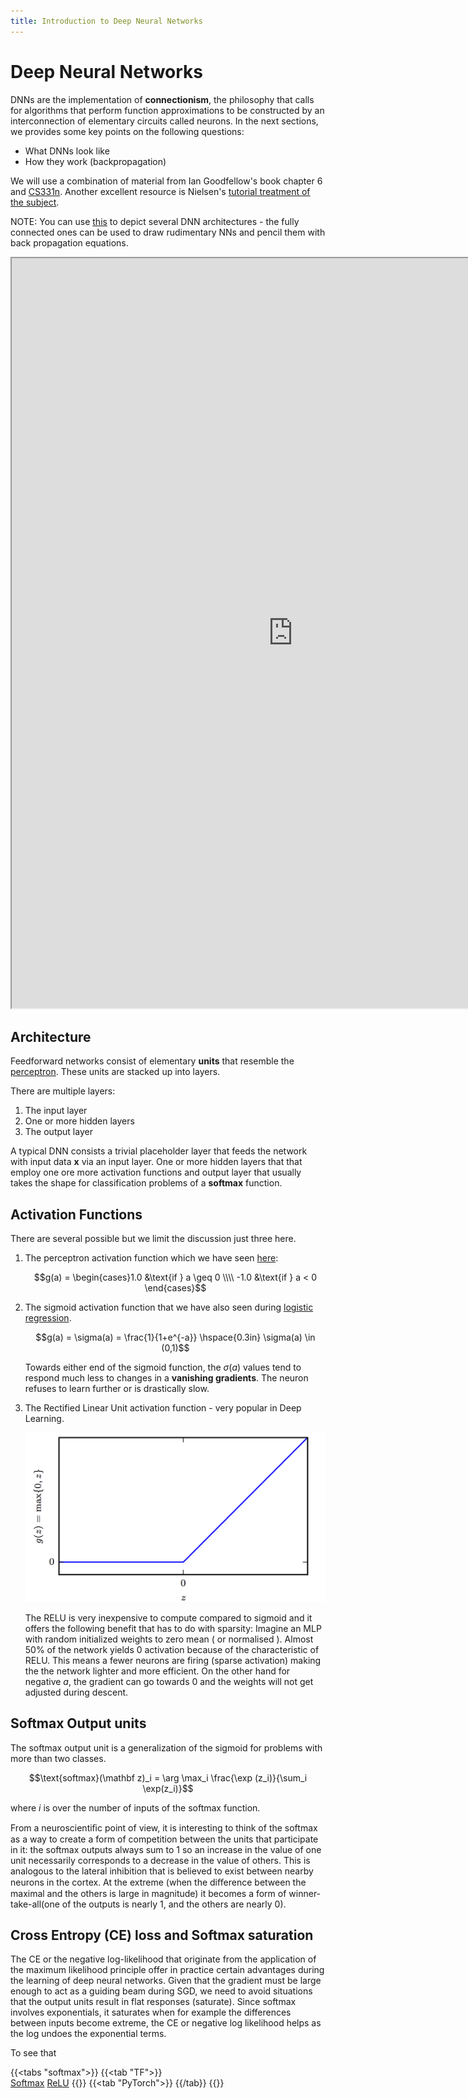 ```yaml
---
title: Introduction to Deep Neural Networks
---
```


# Deep Neural Networks 

DNNs are the implementation of **connectionism**, the philosophy that calls for algorithms that perform function approximations to be constructed by an interconnection of elementary circuits called neurons.  In the next sections, we provides some key points on the following questions:

* What DNNs look like
* How they work (backpropagation)

We will use a combination of material from Ian Goodfellow's book chapter 6 and [CS331n](http://cs231n.stanford.edu/). Another excellent resource is Nielsen's [tutorial treatment of the subject](http://neuralnetworksanddeeplearning.com/).

NOTE: You can use [this](http://alexlenail.me/NN-SVG/index.html) to depict several DNN architectures - the fully connected ones can be used to draw rudimentary NNs and pencil them with back propagation equations. 
<iframe src="http://alexlenail.me/NN-SVG/index.html" width="900" height="1200"></iframe>

## Architecture 
Feedforward networks consist of elementary **units** that resemble the [perceptron](../classification/perceptron). These units are stacked up into layers. 

There are multiple layers:

1. The input layer
2. One or more hidden layers
3. The output layer

A typical DNN consists a trivial placeholder layer that feeds the network with input data $\mathbf x$ via an input layer.  One or more hidden layers that that employ one ore more activation functions and  output layer that usually takes the shape for classification problems of a **softmax** function. 

## Activation Functions
There are several possible but we limit the discussion just three here.
    
1. The perceptron activation function which we have seen [here](../classification/perceptron):

    $$g(a) = \begin{cases}1.0 &\text{if } a \geq 0 \\\\ -1.0 &\text{if } a < 0 \end{cases}$$

2. The sigmoid activation function that we have also seen during [logistic regression](../classification/logistic-regression). 
       
    $$g(a) = \sigma(a) = \frac{1}{1+e^{-a}}  \hspace{0.3in} \sigma(a) \in (0,1)$$

    Towards either end of the sigmoid function, the $\sigma(a)$ values tend to respond much less to changes in a **vanishing gradients**. The neuron refuses to learn further or is drastically slow. 

3. The Rectified Linear Unit activation function - very popular in Deep Learning. 

    ![relu](images/relu.png)

    The RELU is very inexpensive to compute compared to sigmoid and it offers the following benefit that has to do with sparsity: Imagine an MLP  with random initialized weights to zero mean ( or normalised ). Almost 50\% of the network yields 0 activation because of the characteristic of RELU. This means a fewer neurons are firing (sparse activation) making the the network lighter and more efficient.  On the other hand for negative $a$, the gradient can go towards 0 and the weights will not get adjusted during descent. 

## Softmax Output units

The softmax output unit is a generalization of the sigmoid for problems with more than two classes. 

$$\text{softmax}(\mathbf z)_i = \arg \max_i \frac{\exp (z_i)}{\sum_i \exp(z_i)}$$

where $i$ is over the number of inputs of the softmax function.

From a neuroscientiﬁc point of view, it is interesting to think of the softmax as a way to create a form of competition between the units that participate in it: the softmax outputs always sum to 1 so an increase in the value of one unit necessarily corresponds to a decrease in the value of others. This is analogous to the lateral inhibition that is believed to exist between nearby neurons in the cortex. At the extreme (when the diﬀerence between the maximal and the others is large in magnitude) it becomes a form of winner-take-all(one of the outputs is nearly 1, and the others are nearly 0).


## Cross Entropy (CE) loss and Softmax saturation

The CE or the negative log-likelihood that originate from the application of the maximum likelihood principle offer in practice certain advantages during the learning of deep neural networks. Given that the gradient must be large enough to act as a guiding beam during SGD,  we need to avoid situations that the output units result in flat responses (saturate). Since softmax involves exponentials, it saturates when for example the differences between inputs become extreme, the CE or negative log likelihood helps as the log undoes the exponential terms.

To see that 

{{<tabs "softmax">}}
    {{<tab "TF">}}  
    [Softmax](https://www.tensorflow.org/api_docs/python/tf/nn/softmax) 
    [ReLU](https://www.tensorflow.org/api_docs/python/tf/nn/relu)
    {{</tab>}}
{{<tab "PyTorch">}} {{/tab}}
{{</tabs>}}

